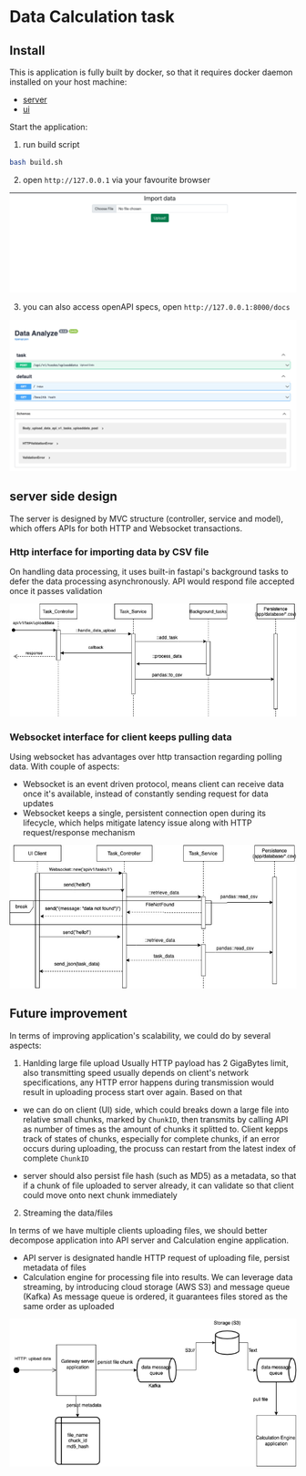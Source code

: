 # Data Calculation task

## Install
This is application is fully built by docker, so that it requires docker daemon installed on your host machine:
- [server](server/Dockerfile)
- [ui](ui/Dockerfile)

Start the application:
1. run build script
```bash
bash build.sh
```
2. open `http://127.0.0.1` via your favourite browser

![ui_screen](docs/ui_screen.png)

3. you can also access openAPI specs, open `http://127.0.0.1:8000/docs`

![api_specs](docs/openAPI_specs.png)

## server side design
The server is designed by MVC structure (controller, service and model), which offers APIs for both HTTP and Websocket transactions.
### Http interface for importing data by CSV file
On handling data processing, it uses built-in fastapi's background tasks to defer the data processing asynchronously. API would respond file accepted once it passes validation

![import_data](docs/task_upload.jpg)

### Websocket interface for client keeps pulling data
Using websocket has advantages over http transaction regarding polling data. With couple of aspects:
- Websocket is an event driven protocol, means client can receive data once it's available, instead of constantly sending request for data updates
- Websocket keeps a single, persistent connection open during its lifecycle, which helps mitigate latency issue along with HTTP request/response mechanism

![get_data](docs/task_read_data.jpg)

## Future improvement
In terms of improving application's scalability, we could do by several aspects:
1. Hanlding large file upload
Usually HTTP payload has 2 GigaBytes limit, also transmitting speed usually depends on client's network specifications, any HTTP error happens during transmission would 
result in uploading process start over again. 
Based on that
- we can do on client (UI) side, which could breaks down a large file into relative small chunks, marked by `ChunkID`, then transmits by calling API as number of times as 
the amount of chunks it splitted to. Client kepps track of states of chunks, especially for complete chunks, if an error occurs during uploading, the procuss can restart from the latest index of complete `ChunkID`

- server should also persist file hash (such as MD5) as a metadata, so that if a chunk of file uploaded to server already, it can validate so that client could move onto next chunk immediately

2. Streaming the data/files

In terms of we have multiple clients uploading files, we should better decompose application into API server and Calculation engine application.
- API server is designated handle HTTP request of uploading file, persist metadata of files
- Calculation engine for processing file into results.
We can leverage data streaming, by introducing cloud storage (AWS S3) and message queue (Kafka)
As message queue is ordered, it guarantees files stored as the same order as uploaded

![stream_data](docs/stream_data.png)
